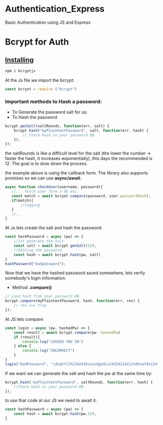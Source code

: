 # Authentication_Express
Basic Authentication using JS and Express

# Bcrypt for Auth
## [Installing](https://www.npmjs.com/package/bcrypt)
```sh
npm i bcryptjs
```
At the Js file we import the bcrypt:
```js
const bcryot = require ("bcrypt")
```
### Important methods to Hash a password:
* To Generate the password salt for us:
* To Hash the password
```js
bcrypt.genSalt(saltRounds, function(err, salt) {
    bcrypt.hash("myPlaintextPassword", salt, function(err, hash) {
        // Store hash in your password DB.
    });
});
```
the saltRounds is like a difficult level for the salt (the lower the number -> faster the hash, it increases exponentially), this days the recommended is 12. The goal is to slow down the process.

 the example above is using the callback form. The library also supports promises so we can use **async/await**:
 ```js
async function checkUser(username, password){
    //... fetch user form a db etc.
    const match = await bcryot.compare(password, user.passwordHash);
    if(match){
        //logging
    }
    //...
}
```
At Js lets create the salt and hash the password:
```js
const hashPassword = async (pw) => {
    //1st generate the salt
    const salt = await bcrypt.genSalt(12);
    //hashing the password
    const hash = await bcrypt.hash(pw, salt)
}
hashPassword("badpassword");
```
Now that we have the hashed password saved somewhere, lets verify somebody's login information:
* Method **.compare()**
```js
// Load hash from your password DB.
bcrypt.compare(myPlaintextPassword, hash, function(err, res) {
    // res === true
});
```
At JS lets compare:
```js
const login = async (pw, hashedPw) => {
    const result = await bcrypt.compare(pw. hashedPw)
    if (result){
        console.log("LOGGED YOU IN")
    } else {
        console.log("INCORRECT")
    }
}
login("badPassword", "jdsahfilh234243hsaiudgodiu1432412421ihdhsafds124")
```
If we want we can generate the salt and hash the pw at the same time by:
```js
bcrypt.hash('myPlaintextPassword', saltRounds, function(err, hash) {
    //Store hash in your password DB.
});
```
to use that code at our JS we need to await it:
```js
const hashPassword = async (pw) => {
    const hash = await bcrypt.hash(pw,12);
}
```